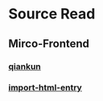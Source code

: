 # Source Read

## Mirco-Frontend

### [qiankun](./mirco-frontend/qiankun.md)

### [import-html-entry](./mirco-frontend/ImportEntry.md)
